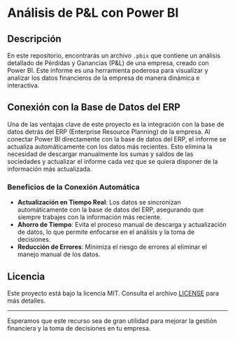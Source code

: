 # Análisis de P&L con Power BI

## Descripción

En este repositorio, encontrarás un archivo `.pbix` que contiene un análisis detallado de Pérdidas y Ganancias (P&L) de una empresa, creado con Power BI. Este informe es una herramienta poderosa para visualizar y analizar los datos financieros de la empresa de manera dinámica e interactiva.

## Conexión con la Base de Datos del ERP

Una de las ventajas clave de este proyecto es la integración con la base de datos detrás del ERP (Enterprise Resource Planning) de la empresa. Al conectar Power BI directamente con la base de datos del ERP, el informe se actualiza automáticamente con los datos más recientes. Esto elimina la necesidad de descargar manualmente los sumas y saldos de las sociedades y actualizar el informe cada vez que se quiera disponer de la información más actualizada.

### Beneficios de la Conexión Automática

- **Actualización en Tiempo Real**: Los datos se sincronizan automáticamente con la base de datos del ERP, asegurando que siempre trabajes con la información más reciente.
- **Ahorro de Tiempo**: Evita el proceso manual de descarga y actualización de datos, lo que permite enfocarse en el análisis y la toma de decisiones.
- **Reducción de Errores**: Minimiza el riesgo de errores al eliminar el manejo manual de los datos.


## Licencia

Este proyecto está bajo la licencia MIT. Consulta el archivo [LICENSE](./LICENSE) para más detalles.

---

Esperamos que este recurso sea de gran utilidad para mejorar la gestión financiera y la toma de decisiones en tu empresa.
